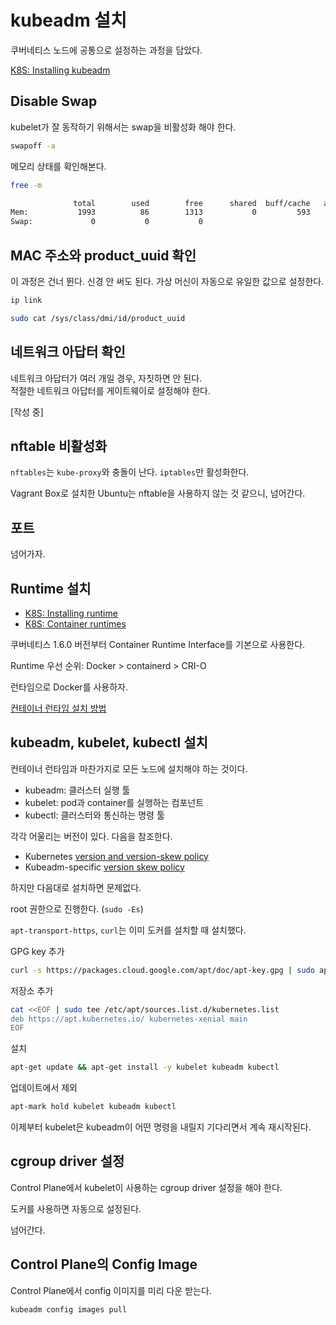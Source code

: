 # kubeadm 설치

쿠버네티스 노드에 공통으로 설정하는 과정을 담았다.

[K8S: Installing kubeadm](https://kubernetes.io/docs/setup/production-environment/tools/kubeadm/install-kubeadm/)

## Disable Swap

kubelet가 잘 동작하기 위해서는 swap을 비활성화 해야 한다.

```bash
swapoff -a
```

메모리 상태를 확인해본다.

```bash
free -m
```

```bash
              total        used        free      shared  buff/cache   available
Mem:           1993          86        1313           0         593        1750
Swap:             0           0           0
```

## MAC 주소와 product_uuid 확인

이 과정은 건너 뛴다. 신경 안 써도 된다. 가상 머신이 자동으로 유일한 값으로 설정한다.

```bash
ip link
```

```bash
sudo cat /sys/class/dmi/id/product_uuid
```

## 네트워크 아답터 확인

네트워크 아답터가 여러 개일 경우, 자칫하면 안 된다.  
적절한 네트워크 아답터를 게이트웨이로 설정해야 한다.

[작성 중]

## nftable 비활성화

`nftables`는 `kube-proxy`와 충돌이 난다. `iptables`만 활성화한다.

Vagrant Box로 설치한 Ubuntu는 nftable을 사용하지 않는 것 같으니, 넘어간다.

## 포트

넘어가자.

## Runtime 설치

- [K8S: Installing runtime](https://kubernetes.io/docs/setup/production-environment/tools/kubeadm/install-kubeadm/#installing-runtime)
- [K8S: Container runtimes](https://kubernetes.io/docs/setup/production-environment/container-runtimes/)

쿠버네티스 1.6.0 버전부터 Container Runtime Interface를 기본으로 사용한다.

Runtime 우선 순위: Docker > containerd > CRI-O

런타임으로 Docker를 사용하자.

[컨테이너 런타임 설치 방법](/docs/container-runtimes.md)

## kubeadm, kubelet, kubectl 설치

컨테이너 런타임과 마찬가지로 모든 노드에 설치해야 하는 것이다.

- kubeadm: 클러스터 실행 툴
- kubelet: pod과 container를 실행하는 컴포넌트
- kubectl: 클러스터와 통신하는 명령 툴

각각 어울리는 버전이 있다. 다음을 참조한다.

- Kubernetes [version and version-skew policy](https://kubernetes.io/docs/setup/release/version-skew-policy/)
- Kubeadm-specific [version skew policy](https://kubernetes.io/docs/setup/production-environment/tools/kubeadm/create-cluster-kubeadm/#version-skew-policy)

하지만 다음대로 설치하면 문제없다.

root 권한으로 진행한다. (`sudo -Es`)

`apt-transport-https`, `curl`는 이미 도커를 설치할 때 설치했다.

GPG key 추가

```bash
curl -s https://packages.cloud.google.com/apt/doc/apt-key.gpg | sudo apt-key add -
```

저장소 추가

```bash
cat <<EOF | sudo tee /etc/apt/sources.list.d/kubernetes.list
deb https://apt.kubernetes.io/ kubernetes-xenial main
EOF
```

설치

```bash
apt-get update && apt-get install -y kubelet kubeadm kubectl
```

업데이트에서 제외

```bash
apt-mark hold kubelet kubeadm kubectl
```

이제부터 kubelet은 kubeadm이 어떤 명령을 내릴지 기다리면서 계속 재시작된다.

## cgroup driver 설정

Control Plane에서 kubelet이 사용하는 cgroup driver 설정을 해야 한다.

도커를 사용하면 자동으로 설정된다.

넘어간다.

## Control Plane의 Config Image

Control Plane에서 config 이미지를 미리 다운 받는다.

```bash
kubeadm config images pull
```
